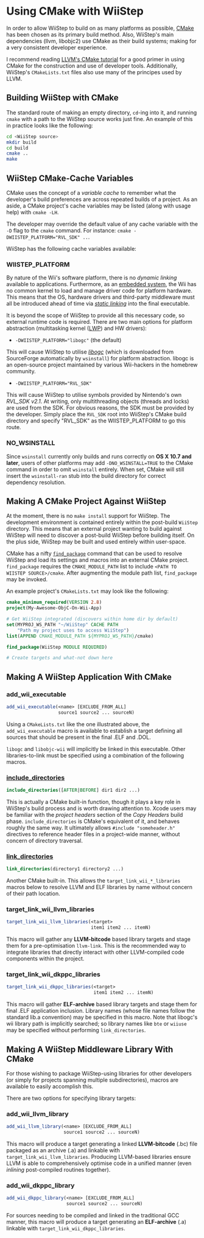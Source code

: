 Using CMake with WiiStep
========================

In order to allow WiiStep to build on as many platforms as possible, 
[CMake](http://cmake.org) has been chosen as its primary build method. Also,
WiiStep's main dependencies (llvm, libobjc2) use CMake as their build systems;
making for a very consistent developer experience.

I recommend reading [LLVM's CMake tutorial](http://llvm.org/docs/CMake.html)
for a good primer in using CMake for the construction and use of developer 
tools. Additionally, WiiStep's `CMakeLists.txt` files also use many of the 
principes used by LLVM. 


Building WiiStep with CMake
---------------------------

The standard route of making an empty directory, `cd`-ing into it, and running
`cmake` with a path to the WiiStep source works just fine. An example of this
in practice looks like the following:

```sh
cd <WiiStep source>
mkdir build
cd build
cmake ..
make
```


WiiStep CMake-Cache Variables
-----------------------------

CMake uses the concept of a *variable cache* to remember what the developer's 
build preferences are across repeated builds of a project. As an aside, a CMake
project's cache variables may be listed (along with usage help) with 
`cmake -LH`. 

The developer may override the default value of any cache variable with the
`-D` flag to the `cmake` command. For instance: 
`cmake -DWIISTEP_PLATFORM="RVL_SDK" ..`.

WiiStep has the following cache variables available:

### WIISTEP_PLATFORM

By nature of the Wii's software platform, there is no *dynamic linking* 
available to applications. Furthermore, as an 
[embedded system](http://en.wikipedia.org/wiki/Embedded_system), 
the Wii has no common kernel to load and manage driver code for platform 
hardware. 
This means that the OS, hardware drivers and third-party middleware must all 
be introduced ahead of time via 
*[static linking](http://en.wikipedia.org/wiki/Static_library)* 
into the final executable. 

It is beyond the scope of WiiStep to provide all this necessary code, 
so external runtime code is required. There are two main options for platform
abstraction (multitasking kernel 
([LWP](http://en.wikipedia.org/wiki/Light-weight_process)) and HW drivers):

* `-DWIISTEP_PLATFORM="libogc"` (the default)

This will cause WiiStep to utilise *[libogc](http://wiibrew.org/wiki/Libogc)* 
(which is downloaded from SourceForge automatically
by `wsinstall`) for platform abstraction. libogc is an open-source project
maintained by various Wii-hackers in the homebrew community.

* `-DWIISTEP_PLATFORM="RVL_SDK"`

This will cause WiiStep to utilise symbols provided by Nintendo's own *RVL_SDK 
v2.1*. At writing, only multithreading objects (threads and locks) are used
from the SDK. For obvious reasons, the SDK must be provided by the developer.
Simply place the `RVL_SDK` root into WiiStep's CMake build directory and 
specify "RVL_SDK" as the WIISTEP_PLATFORM to go this route.

### NO_WSINSTALL

Since `wsinstall` currently only builds and runs correctly on 
**OS X 10.7 and later**, users of other platforms may add 
`-DNO_WSINSTALL=TRUE` to the CMake command in order to omit 
`wsinstall` entirely. When set, CMake will still insert the `wsinstall-ran`
stub into the build directory for correct dependency resolution.


Making A CMake Project Against WiiStep
--------------------------------------

At the moment, there is no `make install` support for WiiStep. The development
environment is contained entirely within the post-build `WiiStep` directory.
This means that an external project wanting to build against WiiStep will
need to discover a post-build WiiStep before building itself.
On the plus side, WiiStep may be built and used entirely within user-space.

CMake has a nifty 
[`find_package`](http://www.cmake.org/cmake/help/v2.8.10/cmake.html#command:find_package) 
command that can be used to resolve WiiStep and load its settings and macros
into an external CMake project. `find_package` requires the `CMAKE_MODULE_PATH` list
to include `<PATH TO WIISTEP SOURCE>/cmake`. After augmenting the module path list,
`find_package` may be invoked.

An example project's `CMakeLists.txt` may look like the following:

```cmake
cmake_minimum_required(VERSION 2.8)
project(My-Awesome-ObjC-On-Wii-App)

# Get WiiStep integrated (discovers within home dir by default)
set(MYPROJ_WS_PATH "~/WiiStep" CACHE PATH
	"Path my project uses to access WiiStep")
list(APPEND CMAKE_MODULE_PATH ${MYPROJ_WS_PATH}/cmake)

find_package(WiiStep MODULE REQUIRED)

# Create targets and what-not down here
```


Making A WiiStep Application With CMake
---------------------------------------

### add_wii_executable

```cmake
add_wii_executable(<name> [EXCLUDE_FROM_ALL]
                   source1 source2 ... sourceN)
```

Using a `CMakeLists.txt` like the one illustrated above, the `add_wii_executable`
macro is available to establish a target defining all sources that should
be present in the final .ELF and .DOL. 

`libogc` and `libobjc-wii` will implicitly be linked in this executable. Other
libraries-to-link must be specified using a combination of the following macros.

### [include_directories](http://www.cmake.org/cmake/help/v2.8.10/cmake.html#command:include_directories)

```cmake
include_directories([AFTER|BEFORE] dir1 dir2 ...)
```

This is actually a CMake built-in function, though it plays a key role 
in WiiStep's build process and is worth drawing attention to. Xcode users
may be familiar with the *project headers* section of the *Copy Headers*
build phase. `include_directories` is CMake's equivalent of it, and behaves
roughly the same way. It ultimately allows `#include "someheader.h"` directives 
to reference header files in a project-wide manner, without concern of directory 
traversal.

### [link_directories](http://www.cmake.org/cmake/help/v2.8.10/cmake.html#command:link_directories)

```cmake
link_directories(directory1 directory2 ...)
```

Another CMake built-in. This allows the `target_link_wii_*_libraries` macros below
to resolve LLVM and ELF libraries by name without concern of their path
location.

### target_link_wii_llvm_libraries

```cmake
target_link_wii_llvm_libraries(<target> 
                               item1 item2 ... itemN)
```

This macro will gather any **LLVM-bitcode** based library targets and 
stage them for a pre-optimisation `llvm-link`. This is the recommended
way to integrate libraries that directly interact with other LLVM-compiled
code components within the project. 

### target_link_wii_dkppc_libraries

```cmake
target_link_wii_dkppc_libraries(<target> 
                                item1 item2 ... itemN)
```

This macro will gather **ELF-archive** based library targets and stage
them for final .ELF application inclusion. Library names 
(whose file names follow the standard lib<name>.a convention) may be specified
in this macro. Note that libogc's wii library path is implicitly searched;
so library names like `bte` or `wiiuse` may be specified without performing
`link_directories`.


Making A WiiStep Middleware Library With CMake
----------------------------------------------

For those wishing to package WiiStep-using libraries for other developers 
(or simply for projects spanning multiple subdirectories), macros are available
to easily accomplish this. 

There are two options for specifying library targets: 

### add_wii_llvm_library

```cmake
add_wii_llvm_library(<name> [EXCLUDE_FROM_ALL]
                     source1 source2 ... sourceN)
```

This macro will produce a target generating a linked **LLVM-bitcode** (.bc) file
packaged as an archive (.a) and linkable with `target_link_wii_llvm_libraries`. 
Producing LLVM-based libraries ensure LLVM is able to comprehensively optimise
code in a unified manner (even *inlining* post-compiled routines together).

### add_wii_dkppc_library

```cmake
add_wii_dkppc_library(<name> [EXCLUDE_FROM_ALL]
                      source1 source2 ... sourceN)
```

For sources needing to be compiled and linked in the traditional GCC
manner, this macro will produce a target generating an **ELF-archive** (.a)
linkable with `target_link_wii_dkppc_libraries`. 
